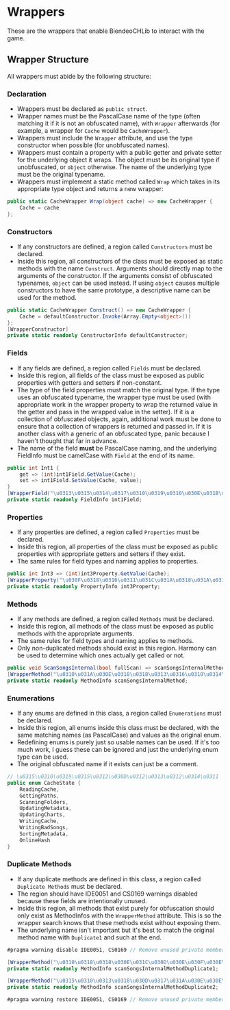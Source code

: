 ﻿# Wrappers
These are the wrappers that enable BiendeoCHLib to interact with the game.

## Wrapper Structure
All wrappers must abide by the following structure:

### Declaration
- Wrappers must be declared as `public struct`.
- Wrapper names must be the PascalCase name of the type (often matching it if it is not an obfuscated name), with `Wrapper` afterwards (for example, a wrapper for `Cache` would be `CacheWrapper`).
- Wrappers must include the `Wrapper` attribute, and use the type constructor when possible (for unobfuscated names).
- Wrappers must contain a property with a public getter and private setter for the underlying object it wraps. The object must be its original type if unobfuscated, or `object` otherwise. The name of the underlying type must be the original typename.
- Wrappers must implement a static method called `Wrap` which takes in its appropriate type object and returns a new wrapper:
```cs
public static CacheWrapper Wrap(object cache) => new CacheWrapper {
	Cache = cache
};
```

### Constructors
- If any constructors are defined, a region called `Constructors` must be declared.
- Inside this region, all constructors of the class must be exposed as static methods with the name `Construct`. Arguments should directly map to the arguments of the constructor. If the arguments consist of obfuscated typenames, `object` can be used instead. If using `object` causes multiple constructors to have the same prototype, a descriptive name can be used for the method.
```cs
public static CacheWrapper Construct() => new CacheWrapper {
	Cache = defaultConstructor.Invoke(Array.Empty<object>())
};
[WrapperConstructor]
private static readonly ConstructorInfo defaultConstructor;
```

### Fields
- If any fields are defined, a region called `Fields` must be declared.
- Inside this region, all fields of the class must be exposed as public properties with getters and setters if non-constant.
- The type of the field properties must match the original type. If the type uses an obfuscated typename, the wrapper type must be used (with appropriate work in the wrapper property to wrap the returned value in the getter and pass in the wrapped value in the setter). If it is a collection of obfuscated objects, again, additional work must be done to ensure that a collection of wrappers is returned and passed in. If it is another class with a generic of an obfuscated type, panic because I haven't thought that far in advance.
- The name of the field **must** be PascalCase naming, and the underlying FieldInfo must be camelCase with `Field` at the end of its name.
```cs
public int Int1 {
	get => (int)int1Field.GetValue(Cache);
	set => int1Field.SetValue(Cache, value);
}
[WrapperField("\u0313\u0315\u0314\u0317\u0310\u0319\u0310\u030E\u031B\u0317\u0314")]
private static readonly FieldInfo int1Field;
```

### Properties
- If any properties are defined, a region called `Properties` must be declared.
- Inside this region, all properties of the class must be exposed as public properties with appropriate getters and setters if they exist.
- The same rules for field types and naming applies to properties.
```cs
public int Int3 => (int)int3Property.GetValue(Cache);
[WrapperProperty("\u030F\u0318\u0316\u0311\u031C\u031A\u0318\u031A\u031C\u0319\u0317")]
private static readonly PropertyInfo int3Property;
```

### Methods
- If any methods are defined, a region called `Methods` must be declared.
- Inside this region, all methods of the class must be exposed as public methods with the appropriate arguments.
- The same rules for field types and naming applies to methods.
- Only non-duplicated methods should exist in this region. Harmony can be used to determine which ones actually get called or not.
```cs
public void ScanSongsInternal(bool fullScan) => scanSongsInternalMethod.Invoke(Cache, new object[] { fullScan });
[WrapperMethod("\u0310\u031A\u030E\u0318\u0318\u0313\u0316\u0310\u0314\u0318\u0312")]
private static readonly MethodInfo scanSongsInternalMethod;
```

### Enumerations
- If any enums are defined in this class, a region called `Enumerations` must be declared.
- Inside this region, all enums inside this class must be declared, with the same matching names (as PascalCase) and values as the original enum.
- Redefining enums is purely just so usable names can be used. If it's too much work, I guess these can be ignored and just the underlying enum type can be used.
- The original obfuscated name if it exists can just be a comment.
```cs
// \u0315\u0310\u0319\u0315\u0312\u030D\u0312\u0313\u0312\u0314\u0311
public enum CacheState {
	ReadingCache,
	GettingPaths,
	ScanningFolders,
	UpdatingMetadata,
	UpdatingCharts,
	WritingCache,
	WritingBadSongs,
	SortingMetadata,
	OnlineHash
}
```

### Duplicate Methods
- If any duplicate methods are defined in this class, a region called `Duplicate Methods` must be declared.
- The region should have IDE0051 and CS0169 warnings disabled because these fields are intentionally unused.
- Inside this region, all methods that exist purely for obfuscation should only exist as MethodInfos with the `WrapperMethod` attribute. This is so the wrapper search knows that these methods exist without exposing them.
- The underlying name isn't important but it's best to match the original method name with `Duplicate1` and such at the end.
```cs
#pragma warning disable IDE0051, CS0169 // Remove unused private members

[WrapperMethod("\u0310\u0318\u0318\u030E\u031C\u030D\u030E\u030F\u030E\u030D\u0319")]
private static readonly MethodInfo scanSongsInternalMethodDuplicate1;

[WrapperMethod("\u0315\u0310\u0313\u0318\u030D\u0317\u031A\u030E\u030E\u0314\u0317")]
private static readonly MethodInfo scanSongsInternalMethodDuplicate2;

#pragma warning restore IDE0051, CS0169 // Remove unused private members
```

